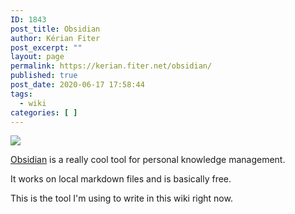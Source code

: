 ```yaml
---
ID: 1843
post_title: Obsidian
author: Kérian Fiter
post_excerpt: ""
layout: page
permalink: https://kerian.fiter.net/obsidian/
published: true
post_date: 2020-06-17 17:58:44
tags:
  - wiki
categories: [ ]
---
```


![][1]

[Obsidian][2] is a really cool tool for personal knowledge management.

It works on local markdown files and is basically free.

This is the tool I'm using to write in this wiki right now.

 [1]: https://github.com/KerianFiter/kerian.fiter.net/blob/master/obsidian_banner.png?raw=true
 [2]: https://obsidian.md/